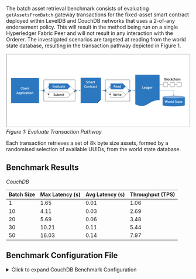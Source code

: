 The batch asset retrieval benchmark consists of evaluating `getAssetsFromBatch` gateway transactions for the fixed-asset smart contract deployed within LevelDB and CouchDB networks that uses a 2-of-any endorsement policy. This will result in the method being run on a single Hyperledger Fabric Peer and will not result in any interaction with the Orderer. The investigated scenarios are targeted at reading from the world state database, resulting in the transaction pathway depicted in Figure 1.

![evaluate contract batch get pathway](../../../../../diagrams/TransactionRoute_Evaluate.png)*Figure 1: Evaluate Transaction Pathway*

Each transaction retrieves a set of 8k byte size assets, formed by a randomised selection of available UUIDs, from the world state database.

## Benchmark Results

*CouchDB*

| Batch Size | Max Latency (s) | Avg Latency (s) | Throughput (TPS) |
| ---------- | --------------- | --------------- | ---------------- |
|1	 | 1.65	     | 0.01	 | 1.06	 | 412.2 |
|10	 | 4.11	     | 0.03	 | 2.69	 | 144.1 |
|20	 | 5.69	     | 0.06	 | 3.48	 | 106.8 |
|30	 | 10.21	 | 0.11	 | 5.44	 | 60.1 |
|50	 | 16.03	 | 0.14	 | 7.97	 | 40.7 |

## Benchmark Configuration File

<details>
  <summary>Click to expand CouchDB Benchmark Configuration</summary>
  
```
workers:
  type: local
  number: 10
rounds:
  - label: get-asset-batch-evaluate-1-8000
    description: >-
      Test an evaluateTransaction() Gateway method against the Go
      `fixed-asset` Smart Contract method named `getAssetsFromBatch`. This
      method performs a getState on a batch of 1 UUID that matches an asset of
      size 8000 bytes.
    chaincodeID: fixed-asset
    txDuration: 300
    rateControl:
      type: fixed-backlog
      opts:
        unfinished_per_client: 80
    arguments:
      chaincodeID: fixed-asset
      create_sizes:
        - 8000
      assets: 8000
      bytesize: 8000
      batchsize: 1
      consensus: false
    callback: benchmarks/api/fabric/lib/batch-get-asset.js
  - label: get-asset-batch-evaluate-10-8000
    description: >-
      Test an evaluateTransaction() Gateway method against the Go
      `fixed-asset` Smart Contract method named `getAssetsFromBatch`. This
      method performs a getState on a batch of 10 UUIDs that each match an asset
      of size 8000 bytes.
    chaincodeID: fixed-asset
    txDuration: 300
    rateControl:
      type: fixed-backlog
      opts:
        unfinished_per_client: 80
    arguments:
      chaincodeID: fixed-asset
      nosetup: true
      assets: 8000
      bytesize: 8000
      batchsize: 10
      consensus: false
    callback: benchmarks/api/fabric/lib/batch-get-asset.js
  - label: get-asset-batch-evaluate-20-8000
    description: >-
      Test an evaluateTransaction() Gateway method against the Go
      `fixed-asset` Smart Contract method named `getAssetsFromBatch`. This
      method performs a getState on a batch of 20 UUIDs that each match an asset
      of size 8000 bytes.
    chaincodeID: fixed-asset
    txDuration: 300
    rateControl:
      type: fixed-backlog
      opts:
        unfinished_per_client: 80
    arguments:
      chaincodeID: fixed-asset
      nosetup: true
      assets: 8000
      bytesize: 8000
      batchsize: 20
      consensus: false
    callback: benchmarks/api/fabric/lib/batch-get-asset.js
  - label: get-asset-batch-evaluate-30-8000
    description: >-
      Test an evaluateTransaction() Gateway method against the Go
      `fixed-asset` Smart Contract method named `getAssetsFromBatch`. This
      method performs a getState on a batch of 30 UUIDs that each match an asset
      of size 8000 bytes.
    chaincodeID: fixed-asset
    txDuration: 300
    rateControl:
      type: fixed-backlog
      opts:
        unfinished_per_client: 80
    arguments:
      chaincodeID: fixed-asset
      nosetup: true
      assets: 8000
      bytesize: 8000
      batchsize: 30
      consensus: false
    callback: benchmarks/api/fabric/lib/batch-get-asset.js
  - label: get-asset-batch-evaluate-40-8000
    description: >-
      Test an evaluateTransaction() Gateway method against the Go
      `fixed-asset` Smart Contract method named `getAssetsFromBatch`. This
      method performs a getState on a batch of 40 UUIDs that each match an asset
      of size 8000 bytes.
    chaincodeID: fixed-asset
    txDuration: 300
    rateControl:
      type: fixed-backlog
      opts:
        unfinished_per_client: 80
    arguments:
      chaincodeID: fixed-asset
      nosetup: true
      assets: 8000
      bytesize: 8000
      batchsize: 40
      consensus: false
    callback: benchmarks/api/fabric/lib/batch-get-asset.js
  - label: get-asset-batch-evaluate-50-8000
    description: >-
      Test an evaluateTransaction() Gateway method against the Go
      `fixed-asset` Smart Contract method named `getAssetsFromBatch`. This
      method performs a getState on a batch of 50 UUIDs that each match an asset
      of size 8000 bytes.
    chaincodeID: fixed-asset
    txDuration: 300
    rateControl:
      type: fixed-backlog
      opts:
        unfinished_per_client: 80
    arguments:
      chaincodeID: fixed-asset
      nosetup: true
      assets: 8000
      bytesize: 8000
      batchsize: 50
      consensus: false
    callback: benchmarks/api/fabric/lib/batch-get-asset.js
  - label: get-asset-batch-evaluate-20-8000-fixed-tps
    description: >-
      Test an evaluateTransaction() Gateway method against the Go
      `fixed-asset` Smart Contract method named `getAssetsFromBatch`. This
      method performs a getState on a batch of 20 UUIDs that each match an asset
      of size 8000 bytes at a fixed TPS.
    chaincodeID: fixed-asset
    txDuration: 300
    rateControl:
      type: fixed-rate
      opts:
        tps: 30
    arguments:
      chaincodeID: fixed-asset
      nosetup: true
      assets: 8000
      bytesize: 8000
      batchsize: 20
      consensus: false
    callback: benchmarks/api/fabric/lib/batch-get-asset.js
```
</details>